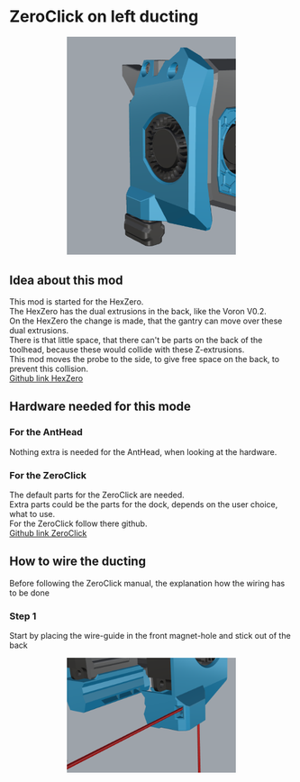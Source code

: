 # ZeroClick on left ducting
<p align="center"><img width="300" src="assets/ZeroClick_left_duct.png"></p>

## Idea about this mod
This mod is started for the HexZero. <br>
The HexZero has the dual extrusions in the back, like the Voron V0.2. <br>
On the HexZero the change is made, that the gantry can move over these dual extrusions. <br>
There is that little space, that there can't be parts on the back of the toolhead, because these would collide with these Z-extrusions. <br>
This mod moves the probe to the side, to give free space on the back, to prevent this collision. <br>
[Github link HexZero](https://github.com/Alexander-T-Moss/Hex-Zero) 

## Hardware needed for this mode
### For the AntHead
Nothing extra is needed for the AntHead, when looking at the hardware. <br>
### For the ZeroClick
The default parts for the ZeroClick are needed. <br>
Extra parts could be the parts for the dock, depends on the user choice, what to use. <br>
For the ZeroClick follow there github. <br>
[Github link ZeroClick](https://github.com/zruncho3d/ZeroClick) 

## How to wire the ducting
Before following the ZeroClick manual, the explanation how the wiring has to be done
### Step 1
Start by placing the wire-guide in the front magnet-hole and stick out of the back 
<p align="center"><img width="300" src="assets/ZeroClick_wiring_step1.png"></p>
